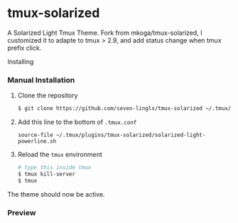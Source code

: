 tmux-solarized
=========

A Solarized Light Tmux Theme. Fork from mkoga/tmux-solarized, I customized it to adapte to tmux > 2.9, and add status change when tmux prefix click.

Installing

### Manual Installation

1.  Clone the repository

    ``` sh
    $ git clone https://github.com/seven-linglx/tmux-solarized ~/.tmux/plugins/
    ```

2.  Add this line to the bottom of `.tmux.conf`

    ``` tmux
    source-file ~/.tmux/plugins/tmux-solarized/solarized-light-powerline.sh
    ```

3.  Reload the `tmux` environment

    ``` sh
    # type this inside tmux
    $ tmux kill-server
    $ tmux
    ```

The theme should now be active.

### Preview

